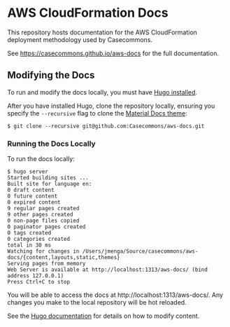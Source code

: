 # AWS CloudFormation Docs

This repository hosts documentation for the AWS CloudFormation deployment methodology used by Casecommons.

See https://casecommons.github.io/aws-docs for the full documentation.

## Modifying the Docs

To run and modify the docs locally, you must have [Hugo installed](https://gohugo.io/#action).

After you have installed Hugo, clone the repository locally, ensuring you specify the `--recursive` flag to clone the [Material Docs theme](https://github.com/digitalcraftsman/hugo-material-docs/):

```
$ git clone --recursive git@github.com:Casecommons/aws-docs.git
```

### Running the Docs Locally

To run the docs locally:

```
$ hugo server
Started building sites ...
Built site for language en:
0 draft content
0 future content
0 expired content
9 regular pages created
9 other pages created
0 non-page files copied
0 paginator pages created
0 tags created
0 categories created
total in 30 ms
Watching for changes in /Users/jmenga/Source/casecommons/aws-docs/{content,layouts,static,themes}
Serving pages from memory
Web Server is available at http://localhost:1313/aws-docs/ (bind address 127.0.0.1)
Press Ctrl+C to stop
```

You will be able to access the docs at http://localhost:1313/aws-docs/.  Any changes you make to the local repository will be hot reloaded.

See the [Hugo documentation](https://gohugo.io/overview/introduction/) for details on how to modify content.



